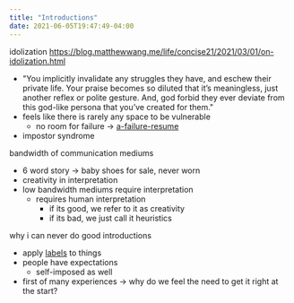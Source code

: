```yaml
---
title: "Introductions"
date: 2021-06-05T19:47:49-04:00
---
```


idolization
https://blog.matthewwang.me/life/concise21/2021/03/01/on-idolization.html
* "You implicitly invalidate any struggles they have, and eschew their private life. Your praise becomes so diluted that it’s meaningless, just another reflex or polite gesture. And, god forbid they ever deviate from this god-like persona that you’ve created for them."
* feels like there is rarely any space to be vulnerable
	* no room for failure -> [a-failure-resume](/posts/a-failure-resume)
* impostor syndrome

bandwidth of communication mediums
* 6 word story → baby shoes for sale, never worn
* creativity in interpretation
* low bandwidth mediums require interpretation
    * requires human interpretation
        * if its good, we refer to it as creativity
        * if its bad, we just call it heuristics
    
why i can never do good introductions
* apply [labels](/thoughts/labels-and-quantization) to things
* people have expectations
    * self-imposed as well
* first of many experiences → why do we feel the need to get it right at the start?